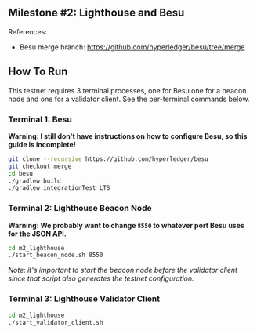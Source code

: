 ## Milestone #2: Lighthouse and Besu

References:
- Besu merge branch: https://github.com/hyperledger/besu/tree/merge

## How To Run

This testnet requires 3 terminal processes, one for Besu one for a beacon node
and one for a validator client. See the per-terminal commands below.

### Terminal 1: Besu

**Warning: I still don't have instructions on how to configure Besu, so this guide
is incomplete!**

```bash
git clone --recursive https://github.com/hyperledger/besu
git checkout merge
cd besu
./gradlew build
./gradlew integrationTest LTS
```

### Terminal 2: Lighthouse Beacon Node

**Warning: We probably want to change `8550` to whatever port Besu uses for the
JSON API.**

```bash
cd m2_lighthouse
./start_beacon_node.sh 8550
```

*Note: it's important to start the beacon node before the validator client
since that script also generates the testnet configuration.*

### Terminal 3: Lighthouse Validator Client

```bash
cd m2_lighthouse
./start_validator_client.sh
```
